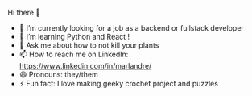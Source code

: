 Hi there 👋


- 🔭 I’m currently looking for a job as a backend or fullstack developer
- 🌱 I’m learning Python and React !
- 💬 Ask me about how to not kill your plants
- 📫 How to reach me on LinkedIn: https://www.linkedin.com/in/marlandre/
- 😄 Pronouns: they/them
- ⚡ Fun fact: I love making geeky crochet project and puzzles
